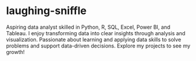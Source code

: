 # laughing-sniffle
Aspiring data analyst skilled in Python, R, SQL, Excel, Power BI, and Tableau. I enjoy transforming data into clear insights through analysis and visualization. Passionate about learning and applying data skills to solve problems and support data-driven decisions. Explore my projects to see my growth!
